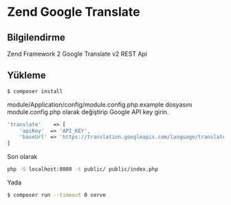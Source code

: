 # Zend Google Translate

## Bilgilendirme

Zend Framework 2 Google Translate v2 REST Api

## Yükleme

```bash
$ composer install
```

module/Application/config/module.config.php.example dosyasını module.config.php olarak değiştirip Google API key girin.

```php
'translate'    => [
	'apiKey'  => 'API_KEY',
	'baseUrl' => 'https://translation.googleapis.com/language/translate/v2/'
]
```

Son olarak 

```bash
php -S localhost:8080 -t public/ public/index.php
```

Yada

```bash
$ composer run --timeout 0 serve
```
